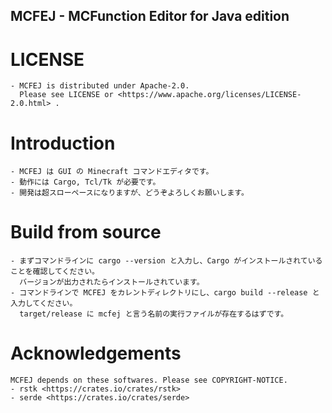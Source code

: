 **MCFEJ - MCFunction Editor for Java edition**
---
# LICENSE
    - MCFEJ is distributed under Apache-2.0.
      Please see LICENSE or <https://www.apache.org/licenses/LICENSE-2.0.html> .
    
# Introduction
    - MCFEJ は GUI の Minecraft コマンドエディタです。
    - 動作には Cargo, Tcl/Tk が必要です。
    - 開発は超スローペースになりますが、どうぞよろしくお願いします。
# Build from source
    - まずコマンドラインに cargo --version と入力し、Cargo がインストールされていることを確認してください。
      バージョンが出力されたらインストールされています。
    - コマンドラインで MCFEJ をカレントディレクトリにし、cargo build --release と入力してください。
      target/release に mcfej と言う名前の実行ファイルが存在するはずです。
# Acknowledgements
    MCFEJ depends on these softwares. Please see COPYRIGHT-NOTICE.
    - rstk <https://crates.io/crates/rstk>
    - serde <https://crates.io/crates/serde>

